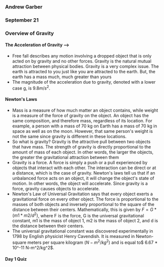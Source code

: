 ### Andrew Garber
### September 21
### Overview of Gravity

#### The Acceleration of Gravity -->
 -  Free fall describes any motion involving a dropped object that is only acted on by gravity and no other forces. Gravity is the natural mutual attraction between physical bodies. Gravity is a very complex issue. The earth is attracted to you just like you are attracted to the earth. But, the earth has a mass much, much greater than yours
 - The magnitude of the acceleration due to gravity, denoted with a lower case g, is $9.8 m/s^2$.

#### Newton's Laws
 - Mass is a measure of how much matter an object contains, while weight is a measure of the force of gravity on the object. An object has the same composition, and therefore mass, regardless of its location. For example, a person with a mass of 70 kg on Earth has a mass of 70 kg in space as well as on the moon. However, that same person's weight is not the same since gravity is different in these locations.
  - So what is gravity? Gravity is the attractive pull between two objects that have mass. The strength of gravity is directly proportional to the amount of mass of each object. In other words, the larger the objects, the greater the gravitational attraction between them
  - Gravity is a force. A force is simply a push or a pull experienced by objects that interact with each other. The interaction can be direct or at a distance, which is the case of gravity. Newton's laws tell us that if an unbalanced force acts on an object, it will change the object's state of motion. In other words, the object will accelerate. Since gravity is a force, gravity causes objects to accelerate.
 - Newton's Law of Universal Gravitation says that every object exerts a gravitational force on every other object. The force is proportional to the masses of both objects and inversely proportional to the square of the distance between their centers. Mathematically, this is given by $F = G*(m1*m2/d^2)$, where F is the force, G is the universal gravitational constant, m1 is the mass of object 1, m2 is the mass of object 2, and d is the distance between their centers.
 - The universal gravitational constant was discovered experimentally in 1798 by English physicist Henry Cavendish. It is measured in Newton-square meters per square kilogram $(N-m^2/kg^2)$ and is equal to$ 6.67 * 10^-11 N-m^2/kg^2$.


#### Day 1 Quiz